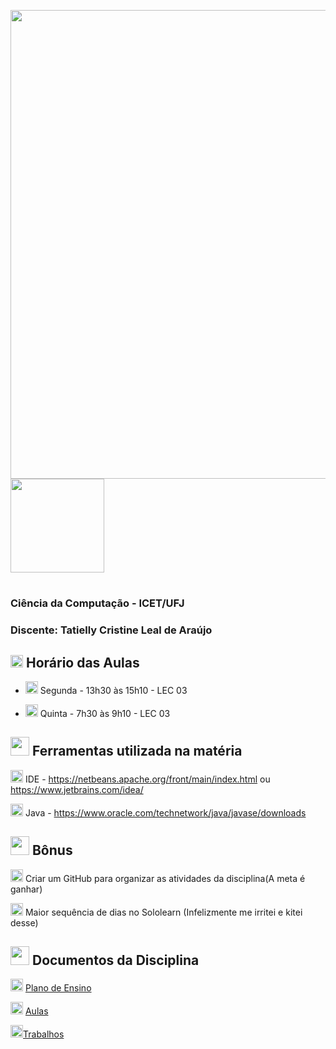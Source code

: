<img src="https://github.com/user-attachments/assets/81838698-97c1-4b50-9513-3d0aba9b13b1" width="750"> <img src="https://github.com/user-attachments/assets/03d53aca-9552-49f2-b8d0-062550533afb" width="150">

#

### **Ciência da Computação - ICET/UFJ** 

### Discente: Tatielly Cristine Leal de Araújo

## <img src="https://github.com/user-attachments/assets/f8a9c40c-63f5-4ecb-ad70-f15e42da6365" width="20"> Horário das Aulas

- <img src="https://github.com/user-attachments/assets/3bf45ea6-2dbe-4e48-8b6d-a61cdc21c14e" width="20"> Segunda - 13h30 às 15h10 - LEC 03

- <img src="https://github.com/user-attachments/assets/3bf45ea6-2dbe-4e48-8b6d-a61cdc21c14e" width="20"> Quinta - 7h30 às 9h10 - LEC 03

## <img src="https://github.com/user-attachments/assets/33df927d-afed-418f-9637-7e75333512ae" width="30"> Ferramentas utilizada na matéria

<img src="https://github.com/user-attachments/assets/3bf45ea6-2dbe-4e48-8b6d-a61cdc21c14e" width="20"> IDE - https://netbeans.apache.org/front/main/index.html ou https://www.jetbrains.com/idea/

<img src="https://github.com/user-attachments/assets/3bf45ea6-2dbe-4e48-8b6d-a61cdc21c14e" width="20"> Java - https://www.oracle.com/technetwork/java/javase/downloads

## <img src="https://github.com/user-attachments/assets/3f67f0e8-d0e8-4862-918e-8701a86409f0" width="30"> Bônus
<img src="https://github.com/user-attachments/assets/3bf45ea6-2dbe-4e48-8b6d-a61cdc21c14e" width="20"> Criar um GitHub para organizar as atividades da disciplina(A meta é ganhar)

<img src="https://github.com/user-attachments/assets/3bf45ea6-2dbe-4e48-8b6d-a61cdc21c14e" width="20"> Maior sequência de dias no Sololearn (Infelizmente me irritei e kitei desse)

## <img src="https://github.com/user-attachments/assets/6fc595ad-87ad-48ac-ba70-9cd067c87128" width="30"> Documentos da Disciplina
<img src="https://github.com/user-attachments/assets/3bf45ea6-2dbe-4e48-8b6d-a61cdc21c14e" width="20"> [Plano de Ensino](https://github.com/brunamota/POO/files/15017784/Plano.de.Ensino.POO.-.01_2024.pdf)

<img src="https://github.com/user-attachments/assets/3bf45ea6-2dbe-4e48-8b6d-a61cdc21c14e" width="20"> [Aulas](https://github.com/Perezz21/Programa-o-Orientada-ao-Objeto/tree/main/Aulas)

<img src="https://github.com/user-attachments/assets/3bf45ea6-2dbe-4e48-8b6d-a61cdc21c14e" width="20">[Trabalhos](https://github.com/Perezz21/Programa-o-Orientada-ao-Objeto/blob/main/Trabalho.md)
